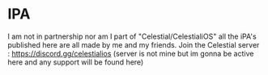 # IPA

I am not in partnership nor am I part of "Celestial/CelestialiOS" all the iPA's published here are all made by me and my friends. Join the Celestial server : https://discord.gg/celestialios (server is not mine but im gonna be active here and any support will be found here)
